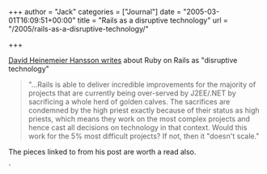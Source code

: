 +++
author = "Jack"
categories = ["Journal"]
date = "2005-03-01T16:09:51+00:00"
title = "Rails as a disruptive technology"
url = "/2005/rails-as-a-disruptive-technology/"

+++

[David Heinemeier Hansson writes][1] about Ruby on Rails as "disruptive technology"

> 
> 
> "&#8230;Rails is able to deliver incredible improvements for the majority of projects that are currently being over-served by J2EE/.NET by sacrificing a whole herd of golden calves. The sacrifices are condemned by the high priest exactly because of their status as high priests, which means they work on the most complex projects and hence cast all decisions on technology in that context. Would this work for the 5% most difficult projects? If not, then it "doesn't scale."
> 
> 

The pieces linked to from his post are worth a read also. 

\`

 [1]: http://www.loudthinking.com/arc/000412.html